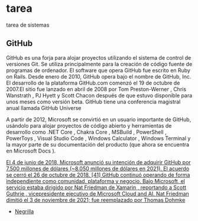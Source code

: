 # tarea
tarea de sistemas

## GitHub

GitHub es una forja para alojar proyectos utilizando el sistema de control de versiones Git. Se utiliza principalmente para la creación de código fuente de programas de ordenador. El software que opera GitHub fue escrito en Ruby on Rails. Desde enero de 2010, GitHub opera bajo el nombre de GitHub, Inc.
El desarrollo de la plataforma GitHub.com comenzó el 19 de octubre de 2007.El sitio fue lanzado en abril de 2008 por Tom Preston-Werner , Chris Wanstrath , PJ Hyett y Scott Chacon después de que estuvo disponible para unos meses como versión beta.  GitHub tiene una conferencia magistral anual llamada GitHub Universe

A partir de 2012, Microsoft se convirtió en un usuario importante de GitHub, usándolo para alojar proyectos de código abierto y herramientas de desarrollo como .NET Core , Chakra Core , MSBuild , PowerShell , PowerToys , Visual Studio Code , Windows Calculator , Windows Terminal y la mayor parte de su documentación del producto (que ahora se encuentra en Microsoft Docs ). 

[El 4 de junio de 2018, Microsoft anunció su intención de adquirir GitHub por 7.500 millones de dólares (~8.050 millones de dólares en 2021). El acuerdo se cerró el 26 de octubre de 2018. [41] GitHub continuó operando de forma independiente como comunidad, plataforma y negocio.  Bajo Microsoft, el servicio estaba dirigido por Nat Friedman de Xamarin , reportando a Scott Guthrie , vicepresidente ejecutivo de Microsoft Cloud and AI. Nat Friedman dimitió el 3 de noviembre de 2021; fue reemplazado por Thomas Dohmke](#negrilla)


- [Negrilla](#negrilla)
